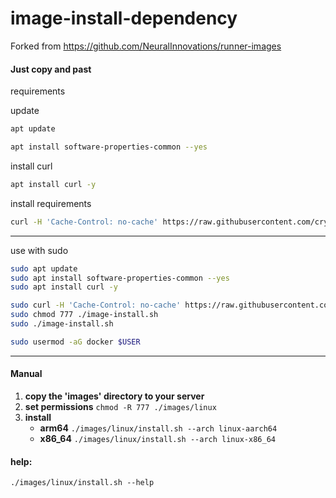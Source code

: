# image-install-dependency

Forked from https://github.com/NeuralInnovations/runner-images

#### Just copy and past
requirements

update
```bash
apt update
```
```bash
apt install software-properties-common --yes
```
install curl
```bash
apt install curl -y
```
install requirements
```bash
curl -H 'Cache-Control: no-cache' https://raw.githubusercontent.com/cryptoshoppies/image-install-dependency/main/install.sh | bash
```

---

use with sudo
```bash
sudo apt update
sudo apt install software-properties-common --yes
sudo apt install curl -y

sudo curl -H 'Cache-Control: no-cache' https://raw.githubusercontent.com/cryptoshoppies/image-install-dependency/main/install.sh -o ./image-install.sh 
sudo chmod 777 ./image-install.sh 
sudo ./image-install.sh

sudo usermod -aG docker $USER
```


--- 
#### Manual

1. **copy the 'images' directory to your server**
2. **set permissions** ```chmod -R 777 ./images/linux```
3. **install**
   - **arm64** ```./images/linux/install.sh --arch linux-aarch64```
   - **x86_64** ```./images/linux/install.sh --arch linux-x86_64```

#### help:
```./images/linux/install.sh --help```
